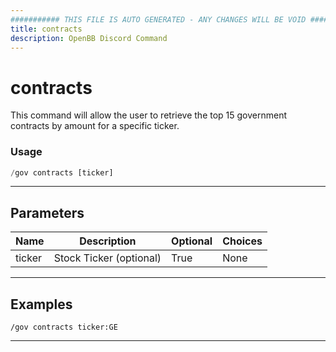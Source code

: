 ```yaml
---
########### THIS FILE IS AUTO GENERATED - ANY CHANGES WILL BE VOID ###########
title: contracts
description: OpenBB Discord Command
---
```


# contracts

This command will allow the user to retrieve the top 15 government contracts by amount for a specific ticker.

### Usage

```python wordwrap
/gov contracts [ticker]
```

---

## Parameters

| Name | Description | Optional | Choices |
| ---- | ----------- | -------- | ------- |
| ticker | Stock Ticker (optional) | True | None |


---

## Examples

```
/gov contracts ticker:GE
```

---
